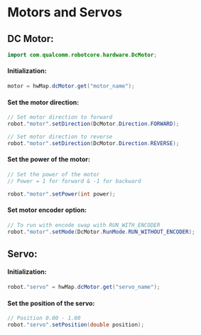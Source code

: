 # Motors and Servos


  ## DC Motor:


   ```java
   import com.qualcomm.robotcore.hardware.DcMotor;
   ```
   
   #### Initialization: ####
   
   ```java
   motor = hwMap.dcMotor.get("motor_name");
   ```
   
   #### Set the motor direction: ####
   
   ```java
   // Set motor direction to forward
   robot."motor".setDirection(DcMotor.Direction.FORWARD);

   // Set motor direction to reverse
   robot."motor".setDirection(DcMotor.Direction.REVERSE);
   ```
   
   #### Set the power of the motor: ####
   
   ```java
   // Set the power of the motor
   // Power = 1 for forward & -1 for backward
   
   robot."motor".setPower(int power);
   ```
   
   #### Set motor encoder option: ####
   
   ```java
   // To run with encode swap with RUN_WITH_ENCODER
   robot."motor".setMode(DcMotor.RunMode.RUN_WITHOUT_ENCODER);
   ```
   
   
 ## Servo:
   
   
   #### Initialization: ####
   
   ```java
   robot."servo" = hwMap.dcMotor.get("servo_name");
   ```
   
   #### Set the position of the servo: ####
  
   ```java
   // Position 0.00 - 1.00
   robot."servo".setPosition(double position);
   ```
